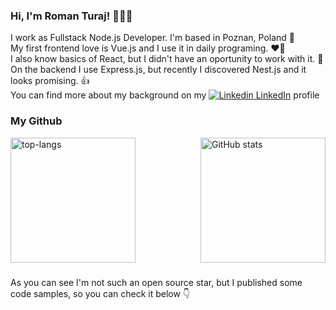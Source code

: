 ### Hi, I'm Roman Turaj! 👋👋👋

I work as Fullstack Node.js Developer. I'm based in Poznan, Poland 🌇  
My first frontend love is Vue.js and I use it in daily programing. ❤️‍🔥  
I also know basics of React, but I didn't have an oportunity to work with it. 🤔  
On the backend I use Express.js, but recently I discovered Nest.js and it looks promising. 👍  
You can find more about my background on my [![Linkedin](https://i.stack.imgur.com/gVE0j.png) LinkedIn](https://www.linkedin.com/in/roman-turaj/) profile  
 

### My Github
<div>
<img src="https://github-readme-stats.vercel.app/api/top-langs/?username=rturaj&layout=compact" alt="top-langs" height="200px" />
<img src="https://github-readme-stats.vercel.app/api?username=rturaj&show_icons=true" alt="GitHub stats"  align="right" height="200px"/>
</div>

###

As you can see I'm not such an open source star, but I published some code samples, so you can check it below 👇
